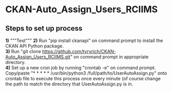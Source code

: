 # CKAN-Auto_Assign_Users_RCIIMS

## Steps to set up process
<b>1)</b> """Test"""
<b>2)</b> Run "pip install ckanapi" on command prompt to install the CKAN API Python package.<br>
<b>3)</b> Run "git clone https://github.com/tyryrich/CKAN-Auto_Assign_Users_RCIIMS.git" on command prompt in appropriate directory.<br>
<b>4)</b> Set up a new cron job by running "crontab -e" on command prompt. Copy/paste "* * * * * /usr/bin/python3 /full/path/to/UserAutoAssign.py" onto crontab file to execute this process once every minute (of course change the path to match the directory that UserAutoAssign.py is in.

